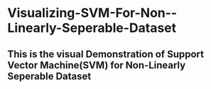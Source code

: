 # Visualizing-SVM-For-Non--Linearly-Seperable-Dataset

## This is the visual Demonstration of Support Vector Machine(SVM) for Non-Linearly Seperable Dataset
